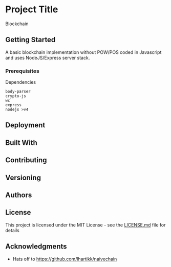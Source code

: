 # Project Title

Blockchain

## Getting Started

A basic blockchain implementation without POW/POS coded in Javascript and uses NodeJS/Express server stack. 

### Prerequisites

Dependencies

```
body-parser
crypto-js
wc
express
nodejs >v4
```


## Deployment



## Built With



## Contributing



## Versioning

 

## Authors



## License

This project is licensed under the MIT License - see the [LICENSE.md](LICENSE.md) file for details

## Acknowledgments

* Hats off to https://github.com/lhartikk/naivechain

